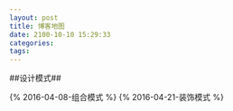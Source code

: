 ```yaml
---
layout: post
title: 博客地图
date: 2100-10-10 15:29:33
categories: 
tags:
---
```


##设计模式##

{% 2016-04-08-组合模式 %}
{% 2016-04-21-装饰模式 %}
